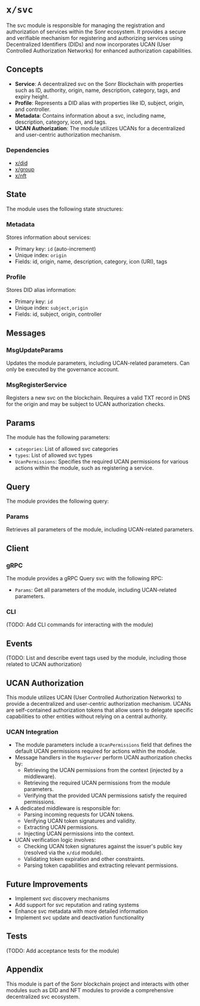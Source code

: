 # `x/svc`

The svc module is responsible for managing the registration and authorization of services within the Sonr ecosystem. It provides a secure and verifiable mechanism for registering and authorizing services using Decentralized Identifiers (DIDs) and now incorporates UCAN (User Controlled Authorization Networks) for enhanced authorization capabilities.

## Concepts

- **Service**: A decentralized svc on the Sonr Blockchain with properties such as ID, authority, origin, name, description, category, tags, and expiry height.
- **Profile**: Represents a DID alias with properties like ID, subject, origin, and controller.
- **Metadata**: Contains information about a svc, including name, description, category, icon, and tags.
- **UCAN Authorization**: The module utilizes UCANs for a decentralized and user-centric authorization mechanism.

### Dependencies

- [x/did](https://github.com/onsonr/sonr/tree/master/x/did)
- [x/group](https://github.com/onsonr/sonr/tree/master/x/group)
- [x/nft](https://github.com/onsonr/sonr/tree/master/x/nft)

## State

The module uses the following state structures:

### Metadata

Stores information about services:

- Primary key: `id` (auto-increment)
- Unique index: `origin`
- Fields: id, origin, name, description, category, icon (URI), tags

### Profile

Stores DID alias information:

- Primary key: `id`
- Unique index: `subject,origin`
- Fields: id, subject, origin, controller

## Messages

### MsgUpdateParams

Updates the module parameters, including UCAN-related parameters. Can only be executed by the governance account.

### MsgRegisterService

Registers a new svc on the blockchain. Requires a valid TXT record in DNS for the origin and may be subject to UCAN authorization checks.

## Params

The module has the following parameters:

- `categories`: List of allowed svc categories
- `types`: List of allowed svc types
- `UcanPermissions`: Specifies the required UCAN permissions for various actions within the module, such as registering a service.

## Query

The module provides the following query:

### Params

Retrieves all parameters of the module, including UCAN-related parameters.

## Client

### gRPC

The module provides a gRPC Query svc with the following RPC:

- `Params`: Get all parameters of the module, including UCAN-related parameters.

### CLI

(TODO: Add CLI commands for interacting with the module)

## Events

(TODO: List and describe event tags used by the module, including those related to UCAN authorization)

## UCAN Authorization

This module utilizes UCAN (User Controlled Authorization Networks) to provide a decentralized and user-centric authorization mechanism. UCANs are self-contained authorization tokens that allow users to delegate specific capabilities to other entities without relying on a central authority.

### UCAN Integration

- The module parameters include a `UcanPermissions` field that defines the default UCAN permissions required for actions within the module.
- Message handlers in the `MsgServer` perform UCAN authorization checks by:
  - Retrieving the UCAN permissions from the context (injected by a middleware).
  - Retrieving the required UCAN permissions from the module parameters.
  - Verifying that the provided UCAN permissions satisfy the required permissions.
- A dedicated middleware is responsible for:
  - Parsing incoming requests for UCAN tokens.
  - Verifying UCAN token signatures and validity.
  - Extracting UCAN permissions.
  - Injecting UCAN permissions into the context.
- UCAN verification logic involves:
  - Checking UCAN token signatures against the issuer's public key (resolved via the `x/did` module).
  - Validating token expiration and other constraints.
  - Parsing token capabilities and extracting relevant permissions.

## Future Improvements

- Implement svc discovery mechanisms
- Add support for svc reputation and rating systems
- Enhance svc metadata with more detailed information
- Implement svc update and deactivation functionality

## Tests

(TODO: Add acceptance tests for the module)

## Appendix

This module is part of the Sonr blockchain project and interacts with other modules such as DID and NFT modules to provide a comprehensive decentralized svc ecosystem.
